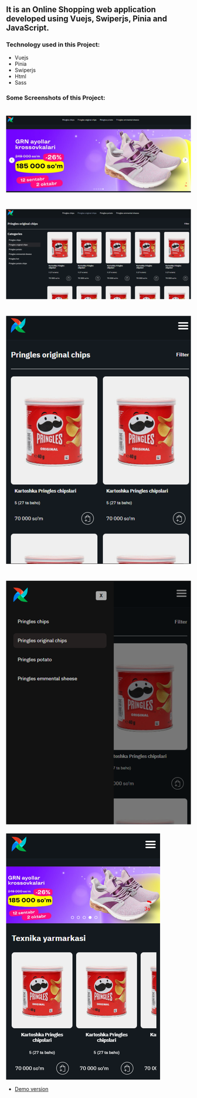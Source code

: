 ## It is an Online Shopping web application developed using Vuejs, Swiperjs, Pinia and JavaScript.

### Technology used in this Project:

- Vuejs
- Pinia
- Swiperjs
- Html
- Sass

### Some Screenshots of this Project:

# ![Home Page](a.png)

# ![Category page](b.png)

# ![Category page](c.png)

# ![Mobile menu](d.png)

![Home page](e.png)

- [Demo version](https://shopping-project-in-vuejs.vercel.app/)
